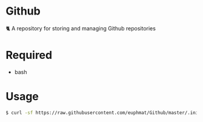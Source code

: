 # Github
🐈 A repository for storing and managing Github repositories

# Required
+ bash

# Usage
```bash
$ curl -sf https://raw.githubusercontent.com/euphmat/Github/master/.init.sh | sh -s
```
